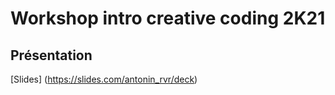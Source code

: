 # Workshop intro creative coding 2K21

## Présentation
[Slides] (https://slides.com/antonin_rvr/deck)
